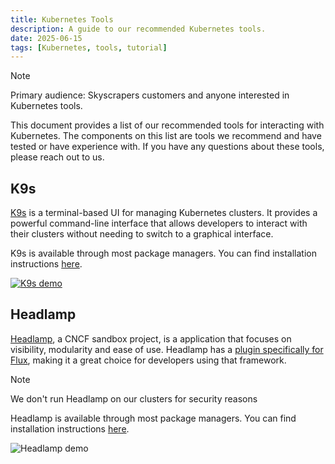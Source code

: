 ```yaml
---
title: Kubernetes Tools
description: A guide to our recommended Kubernetes tools.
date: 2025-06-15
tags: [Kubernetes, tools, tutorial]
---
```


> [!NOTE]
> Primary audience: Skyscrapers customers and anyone interested in Kubernetes tools.

This document provides a list of our recommended tools for interacting with Kubernetes. The components on this list are tools we recommend and have tested or have experience with. If you have any questions about these tools, please reach out to us.

## K9s

[K9s](https://k9scli.io/) is a terminal-based UI for managing Kubernetes clusters. It provides a powerful command-line interface that allows developers to interact with their clusters without needing to switch to a graphical interface.

K9s is available through most package managers. You can find installation instructions [here](https://k9scli.io/topics/install/).

[![K9s demo](https://asciinema.org/a/305944.svg)](https://asciinema.org/a/305944)

## Headlamp

[Headlamp](https://headlamp.dev/), a CNCF sandbox project, is a application that focuses on visibility, modularity and ease of use. Headlamp has a [plugin specifically for Flux](https://github.com/headlamp-k8s/plugins/tree/main/flux), making it a great choice for developers using that framework.

> [!NOTE]
> We don't run Headlamp on our clusters for security reasons

Headlamp is available through most package managers. You can find installation instructions [here](https://headlamp.dev/docs/latest/installation/desktop).

![Headlamp demo](https://raw.githubusercontent.com/kubernetes-sigs/headlamp/screenshots/videos/headlamp_quick_run.gif)
